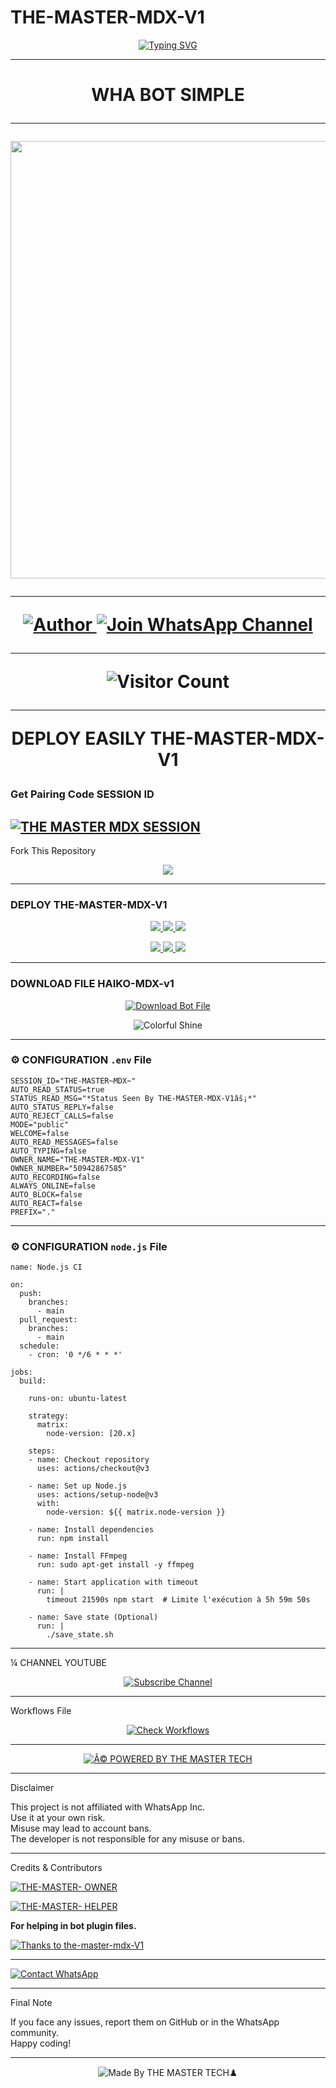 # THE-MASTER-MDX-V1


<p align="center">
  <a href="https://git.io/typing-svg">
    <img src="https://readme-typing-svg.demolab.com?font=Black+Ops+One&size=80&pause=1000&color=459BF7FF&center=true&vCenter=true&width=1000&height=200&lines=THE-MASTER-MDX-V1;VERSION+2025;BY+THE+MASTER+TECH" alt="Typing SVG" />
  </a>
</p>

---

<h1 align="center">WHA BOT SIMPLE

---

<p align="center">
  <img src="https://files.catbox.moe/7lnycl.jpg" width="700"/>
</p>

---

<p align="center">
  <a href="https://github.com/THEMASTER5093">
    <img title="Author" src="https://img.shields.io/badge/Author-THE%20MASTERTECH-ff004d?style=for-the-badge&logo=github&logoColor=white" />
  </a>
  <a href="https://whatsapp.com/channel/0029Vb6DqIiL7UVT3yjH7O1t">
    <img title="Join WhatsApp Channel" src="https://img.shields.io/badge/Join-WhatsApp%20Channel-25D366?style=for-the-badge&logo=whatsapp&logoColor=white" />
  </a>
</p>

---

<p align="center">
  <img src="https://profile-counter.glitch.me/THE-MASTER-MDX-V1/count.svg" alt="Visitor Count" />
</p>

---

DEPLOY EASILY THE-MASTER-MDX-V1 

### Get Pairing Code SESSION ID


[![THE MASTER MDX SESSION](https://img.shields.io/badge/THE-MASTER%20-MDX%20SESSION-25D366?style=for-the-badge&logo=whatsapp&logoColor=white)](https://the-master-mdx-v1-session.onrender.com)
---

 Fork This Repository

 <p align="center">
  <a href="https://github.com/THEMASTER5093/THE-MASTER-MDX-V1">
    <img src="https://img.shields.io/badge/Fork%20This-Repository-8A2BE2?style=for-the-badge&logo=github&logoColor=white" />
  </a>
</p>

---

### DEPLOY THE-MASTER-MDX-V1

<p align="center">
  <a href="https://replit.com/THEMASTER5093">
    <img src="https://img.shields.io/badge/Deploy%20To%20Replit-FFA500?style=for-the-badge&logo=replit&logoColor=white" />
  </a>
  <a href="https://railway.app/new/template?template=https://github.com/THEMASTER5093/THE-MASTER-MDX-V1">
    <img src="https://img.shields.io/badge/Deploy%20To%20Railway-8B5CF6?style=for-the-badge&logo=railway&logoColor=white" />
  </a>
  <a href="https://render.com/">
    <img src="https://img.shields.io/badge/Deploy%20To%20Render-06B6D4?style=for-the-badge&logo=render&logoColor=white" />
  </a>
</p>

<p align="center">
  <a href="https://dashboard.heroku.com/new?template=https://github.com/THEMASTER5093/THE-MASTER-MDX-V1/tree/main">
    <img src="https://img.shields.io/badge/Deploy-Heroku-FF004D?style=for-the-badge&logo=heroku&logoColor=white" />
  </a>
  <a href="https://host.talkdrove.com/share-bot/82">
    <img src="https://img.shields.io/badge/Deploy-TaikDrove-6971FF?style=for-the-badge&logo=google-cloud&logoColor=white" />
  </a>
  <a href="https://app.koyeb.com/services/deploy?type=git&repository=themaster5093/THE-MASTER-MDX-V1&ports=3000">
    <img src="https://img.shields.io/badge/Deploy-Koyeb-FF009D?style=for-the-badge&logo=koyeb&logoColor=white" />
  </a>
</p>

---

 ### DOWNLOAD FILE HAIKO-MDX-v1

<p align="center">
  <a href="https://github.com/THEMASTER5093/THE-MASTER-MDX-V1/archive/refs/heads/main.zip">
    <img src="https://img.shields.io/badge/Download%20Bot-file-FF009D?style=for-the-badge&logo=github&logoColor=white" alt="Download Bot File" />
  </a>
</p>

<p align="center">
  <img src="https://files.catbox.moe/cqcwdu.jpg" alt="Colorful Shine" />
</p>

---

### ⚙️ CONFIGURATION `.env` File

```env
SESSION_ID="THE-MASTER~MDX~"
AUTO_READ_STATUS=true
STATUS_READ_MSG="*Status Seen By THE-MASTER-MDX-V1âš¡*"
AUTO_STATUS_REPLY=false
AUTO_REJECT_CALLS=false
MODE="public"
WELCOME=false
AUTO_READ_MESSAGES=false
AUTO_TYPING=false
OWNER_NAME="THE-MASTER-MDX-V1"
OWNER_NUMBER="50942867585"
AUTO_RECORDING=false
ALWAYS_ONLINE=false
AUTO_BLOCK=false 
AUTO_REACT=false
PREFIX="."
```
---

### ⚙️ CONFIGURATION `node.js` File

```
name: Node.js CI

on:
  push:
    branches:
      - main
  pull_request:
    branches:
      - main
  schedule:
    - cron: '0 */6 * * *'  

jobs:
  build:

    runs-on: ubuntu-latest

    strategy:
      matrix:
        node-version: [20.x]

    steps:
    - name: Checkout repository
      uses: actions/checkout@v3

    - name: Set up Node.js
      uses: actions/setup-node@v3
      with:
        node-version: ${{ matrix.node-version }}

    - name: Install dependencies
      run: npm install

    - name: Install FFmpeg
      run: sudo apt-get install -y ffmpeg

    - name: Start application with timeout
      run: |
        timeout 21590s npm start  # Limite l'exécution à 5h 59m 50s

    - name: Save state (Optional)
      run: |
        ./save_state.sh
```
---

¼ CHANNEL YOUTUBE

<p align="center">
  <a href="https://youtube.com/@THE MASTER TECH">
    <img src="https://img.shields.io/badge/Subscribe-THE MASTER TECH-red?style=for-the-badge&logo=youtube&logoColor=white" alt="Subscribe Channel" />
  </a>
</p>

---

 Workflows File

<p align="center">
  <a href="https://whatsapp.com/channel/0029Vb6DqIiL7UVT3yjH7O1t">
    <img src="https://img.shields.io/badge/Check-Workflows-FF004D?style=for-the-badge&logo=whatsapp&logoColor=white" alt="Check Workflows" />
  </a>
</p>

---

<p align="center">
  <a href="https://github.com/THEMASTER5093">
    <img alt="Â© POWERED BY THE MASTER TECH" src="https://img.shields.io/badge/Â©%20POWERED%20BY-THE%20MASTERTECH-ff0000?style=for-the-badge&logo=github" />
  </a>
</p>

---

Disclaimer

This project is not affiliated with WhatsApp Inc.  
Use it at your own risk.  
Misuse may lead to account bans.  
The developer is not responsible for any misuse or bans.

---

 Credits & Contributors

> <a href="https://github.com/THEMASTER5093">
  <img alt="THE-MASTER- OWNER" src="https://img.shields.io/badge/OWNER-âš¡THE%20MASTERTECHâš¡-FF0000?style=for-the-badge&logo=github" />
</a>  

> <a href="https://github.com/THEMASTER5093">
  <img alt="THE-MASTER- HELPER" src="https://img.shields.io/badge/HELPER-âš¡THE%20MASTERTECHâš¡-00FFC6?style=for-the-badge&logo=github" />
</a>

<p><b>For helping in bot plugin files.</b></p>

<a href="https://github.com/THEMASTER5093">
  <img alt="Thanks to the-master-mdx-V1" src="https://img.shields.io/badge/Thanks_To-themaster5093-blueviolet?style=for-the-badge&logo=github" />
</a>

---

<a href="https://wa.me/50942867585?text=âš¡%20HELLO%20THE%20MASTERTECH%20HACK%20âš¡">
  <img alt="Contact WhatsApp" src="https://img.shields.io/badge/THE-âš¡MASTERTECH%20%20 âš¡-25D366?style=for-the-badge&logo=whatsapp&logoColor=white" />
</a>

---

 Final Note

If you face any issues, report them on GitHub or in the WhatsApp community.  
Happy coding! 

---

<p align="center">
  <img alt="Made By THE MASTER TECH♟️" src="https://img.shields.io/badge/Made%20by-THE MASTER TECH%20-black?style=for-the-badge&logo=github" />
</p>
